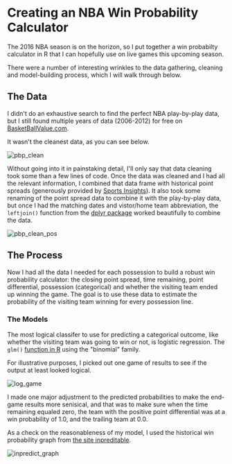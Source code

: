 # Creating an NBA Win Probability Calculator

The 2016 NBA season is on the horizon, so I put together a win probabilty calculator in R that I can hopefully use on live games this upcoming season.

There were a number of interesting wrinkles to the data gathering, cleaning and model-building process, which I will walk through below.

## The Data

I didn't do an exhaustive search to find the perfect NBA play-by-play data, but I still found multiple years of data (2006-2012) for free on [BasketBallValue.com](http://basketballvalue.com/downloads.php). 

It wasn't the cleanest data, as you can see below.

![pbp_clean](https://github.com/colekev/nba_win_prob_calc/blob/master/images/pbp_preClean.png)

Without going into it in painstaking detail, I'll only say that data cleaning took some than a few lines of code. Once the data was cleaned and I had all the relevant information, I combined that data frame with historical point spreads (generously provided by [Sports Insights](https://www.sportsinsights.com/)). It also took some renaming of the point spread data to combine it with the play-by-play data, but once I had the matching dates and vistor/home team abbreviation, the `leftjoin()` function from the [dplyr package](https://cran.rstudio.com/web/packages/dplyr/vignettes/introduction.html) worked beautifully to combine the data.

![pbp_clean_pos](https://github.com/colekev/nba_win_prob_calc/blob/master/images/pbp_posClean.png)

## The Process

Now I had all the data I needed for each possession to build a robust win probability calculator: the closing point spread, time remaining, point differential, possession (categorical) and whether the visiting team ended up winning the game. The goal is to use these data to estimate the probability of the visiting team winning for every possession line.

### The Models

The most logical classifer to use for predicting a categorical outcome, like whether the visiting team was going to win or not, is logistic regression. The `glm()` [function in R](http://www.statmethods.net/advstats/glm.html) using the "binomial" family.

For illustrative purposes, I picked out one game of results to see if the output at least looked logical.

![log_game](https://github.com/colekev/nba_win_prob_calc/blob/master/images/nbaWinProb.png)

I made one major adjustment to the predicted probabilities to make the end-game results more senisical, and that was to make sure when the time remaining equaled zero, the team with the positive point differential was at a win probability of 1.0, and the trailing team at 0.0.

As a check on the reasonableness of my model, I used the historical win probability graph from [the site inpreditable](http://stats.inpredictable.com/nba/wpBox.php?season=2010&month=10&date=2010-10-26&gid=0021000003&pregm=odds).

![inpredict_graph](https://github.com/colekev/nba_win_prob_calc/blob/master/images/inpredict.png)

